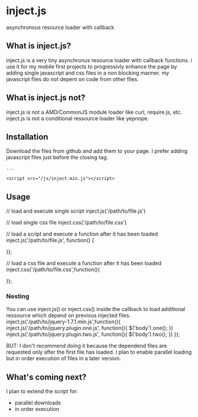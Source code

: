 inject.js
=========

asynchronous resource loader with callback


What is inject.js?
------------------
inject.js is a very tiny asynchronus resource loader with callback functions.
i use it for my mobile first projects to progressivly enhance the page by adding single javascript and css files in a non blocking manner.
my javascript files do not depent on code from other files.


What is inject.js not?
---------------------------
inject.js is not a AMD/CommonJS module loader like curl, require.js, etc.
inject.js is not a conditional ressource loader like yepnope.


Installation
------------
Download the files from github and add them to your page. 
I prefer adding javascript files just before the closing </body> tag.

  <head>
    
       
    
  </head>
  <body>
    
    ...
    
    <script src="/js/inject.min.js"></script>
  </body>


Usage
-----
  // load and execute single script
  inject.js('/path/to/file.js')
  
  // load single css file
  inject.css('/path/to/file.css')
  
  // load a script and execute a function after it has been loaded
  inject.js('/path/to/file.js', function() {
    
  });
  
  // load a css file and execute a function after it has been loaded
  inject.css('/path/to/file.css',function(){
    
  });

### Nesting
You can use inject.js() or inject.css() inside the callback to load additional ressource which depend on previous injected files.
  inject.js('/path/to/jquery-1.7.1.min.js',function(){
    inject.js('/path/to/jquery.plugin.one.js', function(){
      $('body').one();
    })
    inject.js('/path/to/jquery.plugin.two.js', function(){
      $('body').two();
    })
  });

BUT: I don't recommend doing it because the dependend files are requested only after the first file has loaded.
I plan to enable parallel loading but in order execution of files in a later version.


What's coming next?
-------------------

I plan to extend the script for:
- parallel downloads 
- in order execution


